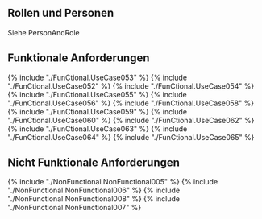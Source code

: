 
## Rollen und Personen
Siehe PersonAndRole


## Funktionale Anforderungen
{% include "./FunCtional.UseCase053" %}
{% include "./FunCtional.UseCase052" %}
{% include "./FunCtional.UseCase054" %}
{% include "./FunCtional.UseCase055" %}
{% include "./FunCtional.UseCase056" %}
{% include "./FunCtional.UseCase058" %}
{% include "./FunCtional.UseCase059" %}
{% include "./FunCtional.UseCase060" %}
{% include "./FunCtional.UseCase062" %}
{% include "./FunCtional.UseCase063" %}
{% include "./FunCtional.UseCase064" %}
{% include "./FunCtional.UseCase065" %}


## Nicht Funktionale Anforderungen
{% include "./NonFunctional.NonFunctional005" %}
{% include "./NonFunctional.NonFunctional006" %}
{% include "./NonFunctional.NonFunctional008" %}
{% include "./NonFunctional.NonFunctional007" %}

